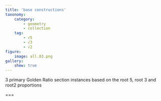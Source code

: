 ```yaml
---
title: 'base constructions'
taxonomy:
    category:
        - geometry
        - collection
    tag:
        - √5
        - √3
        - √2
figure:
    image: all.03.png
gallery:
    show: true
---
```


3 primary Golden Ratio section instances based on the root 5, root 3 and root2 proportions

===

